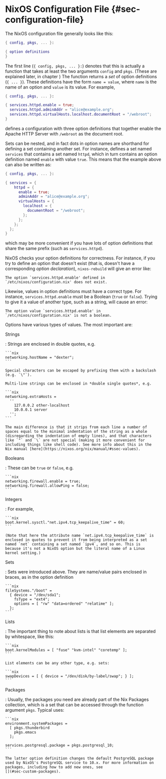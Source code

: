 # NixOS Configuration File {#sec-configuration-file}

The NixOS configuration file generally looks like this:

```nix
{ config, pkgs, ... }:

{ option definitions
}
```

The first line (`{ config, pkgs, ... }:`) denotes that this is actually
a function that takes at least the two arguments `config` and `pkgs`.
(These are explained later, in chapter [](#sec-writing-modules)) The
function returns a *set* of option definitions (`{ ... }`).
These definitions have the form `name = value`, where `name` is the
name of an option and `value` is its value. For example,

```nix
{ config, pkgs, ... }:

{ services.httpd.enable = true;
  services.httpd.adminAddr = "alice@example.org";
  services.httpd.virtualHosts.localhost.documentRoot = "/webroot";
}
```

defines a configuration with three option definitions that together
enable the Apache HTTP Server with `/webroot` as the document root.

Sets can be nested, and in fact dots in option names are shorthand for
defining a set containing another set. For instance,
[](#opt-services.httpd.enable) defines a set named
`services` that contains a set named `httpd`, which in turn contains an
option definition named `enable` with value `true`. This means that the
example above can also be written as:

```nix
{ config, pkgs, ... }:

{ services = {
    httpd = {
      enable = true;
      adminAddr = "alice@example.org";
      virtualHosts = {
        localhost = {
          documentRoot = "/webroot";
        };
      };
    };
  };
}
```

which may be more convenient if you have lots of option definitions that
share the same prefix (such as `services.httpd`).

NixOS checks your option definitions for correctness. For instance, if
you try to define an option that doesn't exist (that is, doesn't have a
corresponding *option declaration*), `nixos-rebuild` will give an error
like:

```plain
The option `services.httpd.enable' defined in `/etc/nixos/configuration.nix' does not exist.
```

Likewise, values in option definitions must have a correct type. For
instance, `services.httpd.enable` must be a Boolean (`true` or `false`).
Trying to give it a value of another type, such as a string, will cause
an error:

```plain
The option value `services.httpd.enable' in `/etc/nixos/configuration.nix' is not a boolean.
```

Options have various types of values. The most important are:

Strings

:   Strings are enclosed in double quotes, e.g.

    ```nix
    networking.hostName = "dexter";
    ```

    Special characters can be escaped by prefixing them with a backslash
    (e.g. `\"`).

    Multi-line strings can be enclosed in *double single quotes*, e.g.

    ```nix
    networking.extraHosts =
      ''
        127.0.0.2 other-localhost
        10.0.0.1 server
      '';
    ```

    The main difference is that it strips from each line a number of
    spaces equal to the minimal indentation of the string as a whole
    (disregarding the indentation of empty lines), and that characters
    like `"` and `\` are not special (making it more convenient for
    including things like shell code). See more info about this in the
    Nix manual [here](https://nixos.org/nix/manual/#ssec-values).

Booleans

:   These can be `true` or `false`, e.g.

    ```nix
    networking.firewall.enable = true;
    networking.firewall.allowPing = false;
    ```

Integers

:   For example,

    ```nix
    boot.kernel.sysctl."net.ipv4.tcp_keepalive_time" = 60;
    ```

    (Note that here the attribute name `net.ipv4.tcp_keepalive_time` is
    enclosed in quotes to prevent it from being interpreted as a set
    named `net` containing a set named `ipv4`, and so on. This is
    because it's not a NixOS option but the literal name of a Linux
    kernel setting.)

Sets

:   Sets were introduced above. They are name/value pairs enclosed in
    braces, as in the option definition

    ```nix
    fileSystems."/boot" =
      { device = "/dev/sda1";
        fsType = "ext4";
        options = [ "rw" "data=ordered" "relatime" ];
      };
    ```

Lists

:   The important thing to note about lists is that list elements are
    separated by whitespace, like this:

    ```nix
    boot.kernelModules = [ "fuse" "kvm-intel" "coretemp" ];
    ```

    List elements can be any other type, e.g. sets:

    ```nix
    swapDevices = [ { device = "/dev/disk/by-label/swap"; } ];
    ```

Packages

:   Usually, the packages you need are already part of the Nix Packages
    collection, which is a set that can be accessed through the function
    argument `pkgs`. Typical uses:

    ```nix
    environment.systemPackages =
      [ pkgs.thunderbird
        pkgs.emacs
      ];

    services.postgresql.package = pkgs.postgresql_10;
    ```

    The latter option definition changes the default PostgreSQL package
    used by NixOS's PostgreSQL service to 10.x. For more information on
    packages, including how to add new ones, see
    [](#sec-custom-packages).
